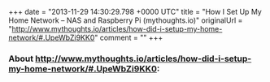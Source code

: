 +++
date = "2013-11-29 14:30:29.798 +0000 UTC"
title = "How I Set Up My Home Network – NAS and Raspberry Pi (mythoughts.io)"
originalUrl = "http://www.mythoughts.io/articles/how-did-i-setup-my-home-network/#.UpeWbZi9KK0"
comment = ""
+++

### About http://www.mythoughts.io/articles/how-did-i-setup-my-home-network/#.UpeWbZi9KK0:


